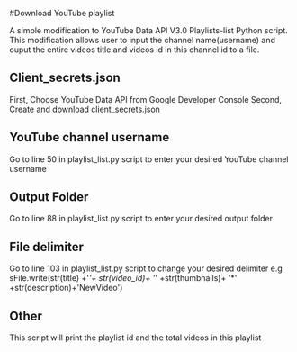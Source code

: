 #Download YouTube playlist

A simple modification to YouTube Data API V3.0 Playlists-list Python script. This modification allows user to input the channel name(username) and ouput the entire videos title and videos id in this channel id to a file.

## Client_secrets.json

First, Choose YouTube Data API from Google Developer Console
Second, Create and download client_secrets.json


## YouTube channel username

Go to line 50 in playlist_list.py script to enter your desired YouTube channel username


## Output Folder

Go to line 88 in playlist_list.py script to enter your desired output folder

## File delimiter

Go to line 103 in playlist_list.py script to change your desired delimiter
e.g  sFile.write(str(title) +'*'+ str(video_id)+ '*' +str(thumbnails)+ '*' +str(description)+'NewVideo')
 
## Other

This script will print the playlist id and the total videos in this playlist
